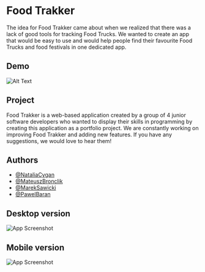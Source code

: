 # Food Trakker

The idea for Food Trakker came about when we realized that there was a lack of good tools for tracking Food Trucks. We wanted to create an app that would be easy to use and would help people find their favourite Food Trucks and food festivals in one dedicated app.



## Demo



![Alt Text](https://github.com/infoshareacademy/jcszr6-kawialeriaKlawiatury/blob/sprint4/FrontEndResources/reduced%20size/foodtrakker.gif)




## Project

Food Trakker is a web-based application created by a group of 4 junior software developers who wanted to display their skills in programming by creating this application as a portfolio project. We are constantly working on improving Food Trakker and adding new features. If you have any suggestions, we would love to hear them!


## Authors

- [@NataliaCygan](https://github.com/NCygan)
- [@MateuszBronclik](https://github.com/MateuszBronclik)
- [@MarekSawicki](https://github.com/marek-sawicki-79)
- [@PawelBaran](https://github.com/pawel-baran-se)
## Desktop version

![App Screenshot](https://i.imgur.com/vP4YVzm.png ) 

## Mobile version

![App Screenshot](https://i.imgur.com/RWIYk76.png) 
